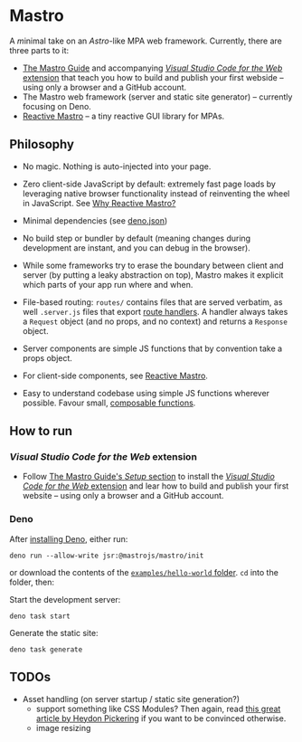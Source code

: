 # Mastro

A *m*inimal take on an *Astro*-like MPA web framework. Currently, there are three parts to it:

- [The Mastro Guide](https://mastrojs.github.io/) and accompanying [_Visual Studio Code for the Web_ extension](https://marketplace.visualstudio.com/items?itemName=mastro.mastro-vscode-extension) that teach you how to build and publish your first webside – using only a browser and a GitHub account.
- The Mastro web framework (server and static site generator) – currently focusing on Deno.
- [Reactive Mastro](https://mastrojs.github.io/reactive/) – a tiny reactive GUI library for MPAs.


## Philosophy

- No magic. Nothing is auto-injected into your page.

- Zero client-side JavaScript by default: extremely fast page loads by leveraging native browser functionality instead of reinventing the wheel in JavaScript. See [Why Reactive Mastro?](https://mastrojs.github.io/reactive/why-reactive-mastro/)

- Minimal dependencies (see [deno.json](deno.json))

- No build step or bundler by default (meaning changes during development are instant, and you can debug in the browser).

- While some frameworks try to erase the boundary between client and server (by putting a leaky abstraction on top), Mastro makes it explicit which parts of your app run where and when.

- File-based routing: `routes/` contains files that are served verbatim, as well `.server.js` files that export [route handlers](https://blog.val.town/blog/the-api-we-forgot-to-name/). A handler always takes a `Request` object (and no props, and no context) and returns a `Response` object.

- Server components are simple JS functions that by convention take a props object.

- For client-side components, see [Reactive Mastro](https://mastrojs.github.io/reactive/).

- Easy to understand codebase using simple JS functions wherever possible. Favour small, [composable functions](https://mb21.github.io/blog/2021/09/11/composable-abstractions.html).


## How to run

### _Visual Studio Code for the Web_ extension

- Follow [The Mastro Guide's _Setup_ section](https://mastrojs.github.io/guides/setup/) to install the [_Visual Studio Code for the Web_ extension](https://marketplace.visualstudio.com/items?itemName=mastro.mastro-vscode-extension) and lear how to build and publish your first website – using only a browser and a GitHub account.

### Deno

After [installing Deno](https://docs.deno.com/runtime/getting_started/installation/), either run:

    deno run --allow-write jsr:@mastrojs/mastro/init

or download the contents of the [`examples/hello-world` folder](examples/hello-world/). `cd` into the folder, then:

Start the development server:

    deno task start

Generate the static site:

    deno task generate


## TODOs

- Asset handling (on server startup / static site generation?)
  - support something like CSS Modules? Then again, read [this great article by Heydon Pickering](https://www.smashingmagazine.com/2016/11/css-inheritance-cascade-global-scope-new-old-worst-best-friends/) if you want to be convinced otherwise.
  - image resizing
